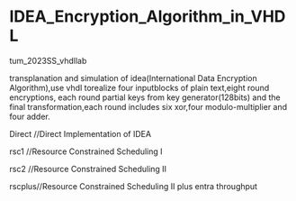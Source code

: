 # IDEA_Encryption_Algorithm_in_VHDL
tum_2023SS_vhdllab

transplanation and simulation of idea(International Data Encryption Algorithm),use vhdl torealize four inputblocks of plain text,eight round encryptions, each round partial keys from key generator(128bits) and the final transformation,each round includes six xor,four modulo-multiplier and four adder. 

Direct //Direct Implementation of IDEA

rsc1   //Resource Constrained Scheduling I

rsc2   //Resource Constrained Scheduling II

rscplus//Resource Constrained Scheduling II plus entra throughput
